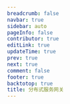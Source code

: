 ```yaml
---
breadcrumb: false
navbar: true
sidebar: auto
pageInfo: false
contributor: true
editLink: true
updateTime: true
prev: true
next: true
comment: false
footer: true
backtotop: true
title: 分布式服务网关
---
```

